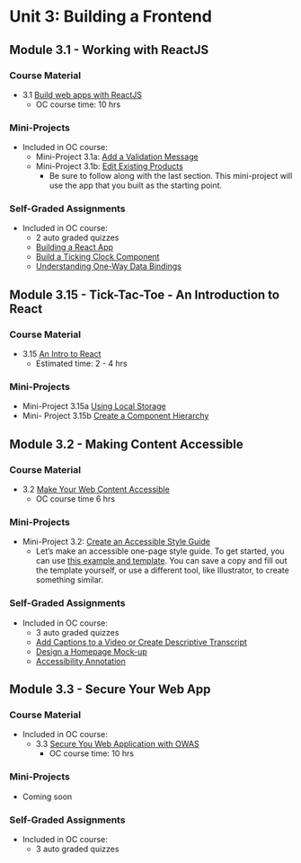 # Unit 3: Building a Frontend


## Module 3.1 - Working with ReactJS

### Course Material

* 3.1 [Build web apps with ReactJS](https://openclassrooms.com/en/courses/4286486-build-web-apps-with-reactjs)
   * OC course time: 10 hrs

### Mini-Projects

* Included in OC course:
   * Mini-Project 3.1a: [Add a Validation Message](./Module3.1/Mini-project3.1a/README.md)
   * Mini-Project 3.1b: [Edit Existing Products](./Module3.1/Mini-project3.1b/README.md)
      * Be sure to follow along with the last section. This mini-project will use the app that you built as the starting point.

### Self-Graded Assignments

* Included in OC course:
   * 2 auto graded quizzes
   * [Building a React App](https://openclassrooms.com/en/courses/4286486-build-web-apps-with-reactjs/4286676-use-create-react-app-to-build-your-react-app)
   * [Build a Ticking Clock Component](https://openclassrooms.com/en/courses/4286486-build-web-apps-with-reactjs/4286711-build-a-ticking-clock-component)
   * [Understanding One-Way Data Bindings](https://openclassrooms.com/en/courses/4286486-build-web-apps-with-reactjs/4286721-understand-one-way-data-bindings)

## Module 3.15 - Tick-Tac-Toe - An Introduction to React

### Course Material

* 3.15 [An Intro to React](https://reactjs.org/tutorial/tutorial.html)
  * Estimated time: 2 - 4 hrs
  
### Mini-Projects
  * Mini-Project 3.15a [Using Local Storage](./Module3.15/Mini-project3.15a/README.md)
  * Mini- Project 3.15b [Create a Component Hierarchy](./Module3.15/Mini-project3.15b/README.md)

## Module 3.2 - Making Content Accessible

### Course Material

* 3.2 [Make Your Web Content Accessible](https://openclassrooms.com/en/courses/6663451-make-your-web-content-accessible)
   * OC course time 6 hrs

### Mini-Projects

* Mini-Project 3.2: [Create an Accessible Style Guide](https://github.com/shift-up/Web-Dev-Advanced/tree/8d137675daf46ce7ae29c99e83b3b77dadff4686/Unit3/Module3.2/Mini-project3.2)
   * Let’s make an accessible one-page style guide. To get started, you can use [this example and template](https://www.figma.com/file/1rzHME5zpsCvf2sdIe7NCA/Quick-Style-Guide-Template?node-id=0%3A1). You can save a copy and fill out the template yourself, or use a different tool, like Illustrator, to create something similar.

### Self-Graded Assignments

* Included in OC course:
   * 3 auto graded quizzes 
   * [Add Captions to a Video or Create Descriptive Transcript](https://openclassrooms.com/en/courses/6663451-make-your-web-content-accessible/6912850-create-accessible-multimedia-content#/id/r-6912839)
   * [Design a Homepage Mock-up](https://openclassrooms.com/en/courses/6663451-make-your-web-content-accessible/6912910-design-accessible-user-interactions#/id/r-6912899)
   * [Accessibility Annotation](https://openclassrooms.com/en/courses/6663451-make-your-web-content-accessible/6913058-annotate-mock-ups-and-wireframes-with-accessibility-information#/id/r-6913043)

## Module 3.3 - Secure Your Web App

### Course Material

* Included in OC course:
   * 3.3 [Secure You Web Application with OWAS](https://openclassrooms.com/en/courses/5162996-secure-your-web-application-with-owasp)
      * OC course time: 10 hrs

### Mini-Projects

* Coming soon

### Self-Graded Assignments

* Included in OC course: 
   * 3 auto graded quizzes
